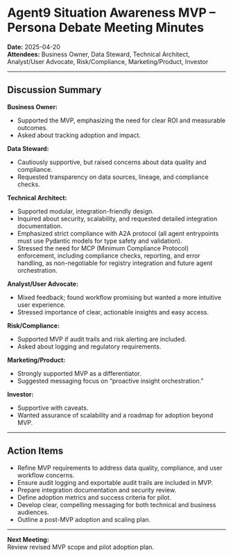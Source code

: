 # Agent9 Situation Awareness MVP – Persona Debate Meeting Minutes

**Date:** 2025-04-20  
**Attendees:** Business Owner, Data Steward, Technical Architect, Analyst/User Advocate, Risk/Compliance, Marketing/Product, Investor

---

## Discussion Summary

**Business Owner:**  
- Supported the MVP, emphasizing the need for clear ROI and measurable outcomes.
- Asked about tracking adoption and impact.

**Data Steward:**  
- Cautiously supportive, but raised concerns about data quality and compliance.
- Requested transparency on data sources, lineage, and compliance checks.

**Technical Architect:**  
- Supported modular, integration-friendly design.
- Inquired about security, scalability, and requested detailed integration documentation.
- Emphasized strict compliance with A2A protocol (all agent entrypoints must use Pydantic models for type safety and validation).
- Stressed the need for MCP (Minimum Compliance Protocol) enforcement, including compliance checks, reporting, and error handling, as non-negotiable for registry integration and future agent orchestration.

**Analyst/User Advocate:**  
- Mixed feedback; found workflow promising but wanted a more intuitive user experience.
- Stressed importance of clear, actionable insights and easy access.

**Risk/Compliance:**  
- Supported MVP if audit trails and risk alerting are included.
- Asked about logging and regulatory requirements.

**Marketing/Product:**  
- Strongly supported MVP as a differentiator.
- Suggested messaging focus on “proactive insight orchestration.”

**Investor:**  
- Supportive with caveats.
- Wanted assurance of scalability and a roadmap for adoption beyond MVP.

---

## Action Items

- Refine MVP requirements to address data quality, compliance, and user workflow concerns.
- Ensure audit logging and exportable audit trails are included in MVP.
- Prepare integration documentation and security review.
- Define adoption metrics and success criteria for pilot.
- Develop clear, compelling messaging for both technical and business audiences.
- Outline a post-MVP adoption and scaling plan.

---

**Next Meeting:**  
Review revised MVP scope and pilot adoption plan.
